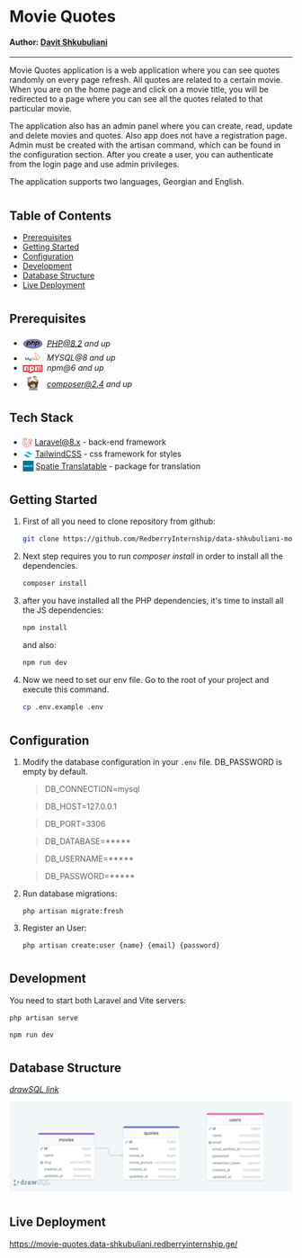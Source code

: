 # Movie Quotes
#### Author: [Davit Shkubuliani](https://www.linkedin.com/in/davit-shkubuliani/)

---

Movie Quotes application is a web application where you can see quotes randomly on every page refresh.
All quotes are related to a certain movie. When you are on the home page and click on a movie title, 
you will be redirected to a page where you can see all the quotes related to that particular movie.

The application also has an admin panel where you can create, read, update and delete movies and quotes. 
Also app does not have a registration page. Admin must be created with the artisan command, which can be found in the configuration section.
After you create a user, you can authenticate from the login page and use admin privileges.

The application supports two languages, Georgian and English.

#
## Table of Contents

* [Prerequisites](#prerequisites)
* [Getting Started](#getting-started)
* [Configuration](#configuration)
* [Development](#development)
* [Database Structure](#database-structure)
* [Live Deployment](#live-deployment)


#
## Prerequisites

* <img src="readme/assets/php.svg" width="35" style="position: relative; top: 5px" />&nbsp;&nbsp;*PHP@8.2 and up*
* <img src="readme/assets/mysql.png" width="35" style="position: relative; top: 4px" />&nbsp;&nbsp;*MYSQL@8 and up*
* <img src="readme/assets/npm.png" width="35" style="position: relative; top: 4px" />&nbsp;&nbsp;*npm@6 and up*
* <img src="readme/assets/composer.png" width="35" style="position: relative; top: 6px" />&nbsp;&nbsp;*composer@2.4 and up*


#

## Tech Stack
- <img src="readme/assets/laravel.png" height="18" style="position: relative; top: 5px" />&nbsp;[Laravel@8.x](https://laravel.com/docs/8.x) - back-end framework
- <img src="readme/assets/tailwind.png" height="18" style="position: relative; top: 5px" />&nbsp;[TailwindCSS](https://tailwindcss.com/) - css framework for styles
- <img src="readme/assets/spatie.png" height="19" style="position: relative; top: 4px" />&nbsp;[Spatie Translatable](https://github.com/spatie/laravel-translatable) - package for translation


#
## Getting Started
1. First of all you need to clone repository from github:
    ```sh
    git clone https://github.com/RedberryInternship/data-shkubuliani-movie-quotes.git
    ```

2. Next step requires you to run *composer install* in order to install all the dependencies.
    ```sh
    composer install
    ```

3. after you have installed all the PHP dependencies, it's time to install all the JS dependencies:
    ```sh
    npm install
    ```

    and also:
    ```sh
    npm run dev
    ```


4. Now we need to set our env file. Go to the root of your project and execute this command.
    ```sh
    cp .env.example .env
    ```


#
## Configuration

1. Modify the database configuration in your `.env` file. DB_PASSWORD is empty by default.
    >DB_CONNECTION=mysql

    >DB_HOST=127.0.0.1

    >DB_PORT=3306

    >DB_DATABASE=*****

    >DB_USERNAME=*****

    >DB_PASSWORD=*****

2. Run database migrations:
    ```shell
    php artisan migrate:fresh
    ```

3. Register an User:
    ```shell
    php artisan create:user {name} {email} {password}
    ```


#
## Development

You need to start both Laravel and Vite servers:

```shell
php artisan serve
```
 
```shell
npm run dev
```


#
## Database Structure
[*drawSQL link*](https://drawsql.app/teams/datas-team/diagrams/movie-quotes)

![](readme/assets/drawSQL-movie-quotes.png)


#
## Live Deployment

https://movie-quotes.data-shkubuliani.redberryinternship.ge/


